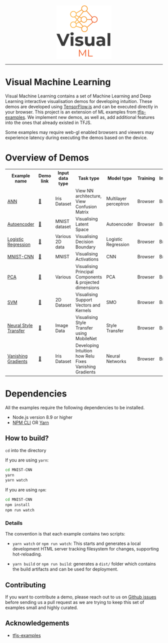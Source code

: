 
<p align="center">
  <img width=35% src="/img/visualml.png" />
</p>

-----------------------------------------------------------------------------------------------------------
# Visual Machine Learning

Visual Machine Learning contains a set of Machine Learning and Deep Learning interactive visualisation demos for developing intuition. These demos are developed using [TensorFlow.js](https://js.tensorflow.org) and can be executed directly in your browser. This project is an extension of ML examples from [tfjs-examples](https://github.com/tensorflow/tfjs-examples). We implement new demos, as well as, add additional features into the ones that already existed in TFJS. 

Some examples may require web-gl enabled browsers and viewers may experience latency during executing the demos based on the device. 

# Overview of Demos

<table>
  <tr>
    <th>Example name</th>
    <th>Demo link</th>
    <th>Input data type</th>
    <th>Task type</th>
    <th>Model type</th>
    <th>Training</th>
    <th>Inference</th>
  <tr>
    <td><a href="./ANN">ANN</a></td>
    <td><a href="https://dsgiitr.github.io/ann-demo">🔗</a></td>
    <td>Iris Dataset</td>
    <td>View NN architecture, View Confusion Matrix</td>
    <td>Multilayer perceptron</td>
    <td>Browser</td>
    <td>Browser</td>
  </tr>
  <tr>
    <td><a href="./Autoencoder">Autoencoder</a></td>
    <td><a href="https://dsgiitr.github.io/autoencoder-demo">🔗</a></td>
    <td>MNIST dataset</td>
    <td>Visualising Latent Space</td>
    <td>Autoencoder</td>
    <td>Browser</td>
    <td>Browser</td>
  </tr>
  <tr>
    <td><a href="./Logistic Regression">Logistic Regression</a></td>
    <td><a href="https://dsgiitr.github.io/logistic-regression-demo">🔗</a></td>
    <td>Various 2D data</td>
    <td>Visualising Decision Boundary</td>
    <td>Logistic Regression</td>
    <td>Browser</td>
    <td>Browser</td>
  </tr>
  <tr>
    <td><a href="./MNIST-CNN">MNIST-CNN</a></td>
    <td><a href="https://dsgiitr.github.io/mnist-cnn-demo">🔗</a></td>
    <td>MNIST</td>
    <td>Visualising Activations</td>
    <td>CNN</td>
    <td>Browser</td>
    <td>Browser</td>
  </tr>
  <tr>
    <td><a href="./PCA">PCA</a></td>
    <td><a href="https://dsgiitr.github.io/pca-demo">🔗</a></td>
    <td>Various</td>
    <td>Visualising Principal Components & projected dimensions</td>
    <td>PCA</td>
    <td>Browser</td>
    <td>Browser</td>
  </tr>
  <tr>
    <td><a href="./SVM">SVM</a></td>
    <td><a href="https://dsgiitr.github.io/svm-demo">🔗</a></td>
    <td>2D Dataset</td>
    <td>Visualising Support Vectors and Kernels</td>
    <td>SMO</td>
    <td>Browser</td>
    <td>Browser</td>
  </tr>
  <tr>
    <td><a href="./neural_style_transfer">Neural Style Transfer</a></td>
    <td><a href="https://dsgiitr.github.io/neural-style-transfer-tfjs">🔗</a></td>
    <td>Image Data</td>
    <td>Visualising Style Transfer using MobileNet</td>
    <td>Style Transfer</td>
    <td>Browser</td>
    <td>Browser</td>
  </tr>
  <tr>
    <td><a href="./vanishing_gradients">Vanishing Gradients</a></td>
    <td><a href="https://dsgiitr.github.io/vanishing-gradients-demo">🔗</a></td>
    <td>Iris Dataset</td>
    <td>Developing Intuition how Relu Fixes Vanishing Gradients</td>
    <td>Neural Networks</td>
    <td>Browser</td>
    <td>Browser</td>
  </tr>
</table>

# Dependencies

All the examples require the following dependencies to be installed.

 - Node.js version 8.9 or higher
 - [NPM CLI](https://docs.npmjs.com/cli/npm) OR [Yarn](https://yarnpkg.com/en/)

## How to build?
`cd` into the directory

If you are using `yarn`:

```sh
cd MNIST-CNN
yarn
yarn watch
```

If you are using `npm`:
```sh
cd MNIST-CNN
npm install
npm run watch
```

### Details

The convention is that each example contains two scripts:

- `yarn watch` or `npm run watch`: This starts and generates a local development HTML server tracking filesystem for changes, supporting hot-reloading.

- `yarn build` or `npm run build`: generates a `dist/` folder which contains the build artifacts and can be used for deployment.

## Contributing

If you want to contribute a demo, please reach out to us on
[Github issues](https://github.com/dsgiitr/VisualML/issues)
before sending us a pull request as we are trying to keep this set of examples
small and highly curated.

## Acknowledgements

* [tfjs-examples](https://github.com/tensorflow/tfjs-examples)
